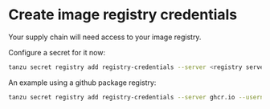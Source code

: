 # Create image registry credentials

Your supply chain will need access to your image registry.

Configure a secret for it now:

```bash
tanzu secret registry add registry-credentials --server <registry server URL> --username <git username> --password <password or token> --namespace <namespace name> --export-to-all-namespaces
```

An example using a github package registry:

```bash
tanzu secret registry add registry-credentials --server ghcr.io --username <github username> --password <github dev token> --namespace <namespace name> --export-to-all-namespaces
```
